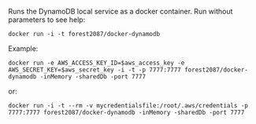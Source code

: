 Runs the DynamoDB local service as a docker container. Run without parameters to see help:

```
docker run -i -t forest2087/docker-dynamodb
```

Example:

```
docker run -e AWS_ACCESS_KEY_ID=$aws_access_key -e AWS_SECRET_KEY=$aws_secret_key -i -t -p 7777:7777 forest2087/docker-dynamodb -inMemory -sharedDb -port 7777
```

or: 

```
docker run -i -t --rm -v mycredentialsfile:/root/.aws/credentials -p 7777:7777 forest2087/docker-dynamodb -inMemory -sharedDb -port 7777
```
